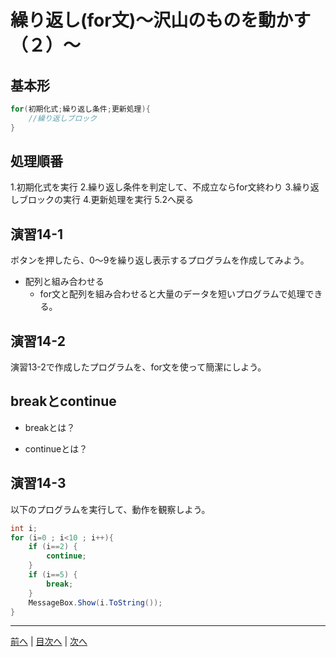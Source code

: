 # 繰り返し(for文)～沢山のものを動かす（２）～

## 基本形

```cs
for(初期化式;繰り返し条件;更新処理){
    //繰り返しブロック
}
```

## 処理順番
1.初期化式を実行
2.繰り返し条件を判定して、不成立ならfor文終わり
3.繰り返しブロックの実行
4.更新処理を実行
5.2へ戻る

## 演習14-1
ボタンを押したら、0～9を繰り返し表示するプログラムを作成してみよう。

- 配列と組み合わせる
  - for文と配列を組み合わせると大量のデータを短いプログラムで処理できる。

## 演習14-2
演習13-2で作成したプログラムを、for文を使って簡潔にしよう。

## breakとcontinue
- breakとは？

- continueとは？

## 演習14-3
以下のプログラムを実行して、動作を観察しよう。

```cs
int i;
for (i=0 ; i<10 ; i++){
    if (i==2) {
        continue;
    }
    if (i==5) {
        break;
    }
    MessageBox.Show(i.ToString());
}
```

---

[前へ](13.md) | [目次へ](README.md#%E7%9B%AE%E6%AC%A1) | [次へ](15.md)
